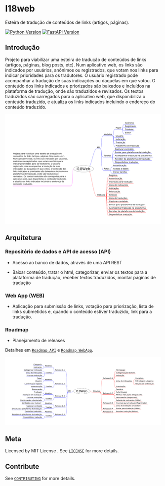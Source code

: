 # I18web

Esteira de tradução de conteúdos de links (artigos, páginas).

[![Python Version][python-image]][python-url]
[![FastAPI Version][fastapi-image]][fastapi-url]

## Introdução

Projeto para viabilizar uma esteira de tradução de conteúdos de links (artigos, páginas, blog posts, etc). Num aplicativo web, os links são indicados por usuários, anônimos ou registrados, que votam nos links para indicar prioridades para os tradutores. O usuário registrado pode acompanhar a tradução de suas indicações ou daquelas em que votou. O conteúdo dos links indicados e priorizados são baixados e incluídos na plataforma de tradução, onde são traduzidos e revisados. Os textos traduzidos são carregados para o aplicativo web, que disponibiliza o conteúdo traduzido, e atualiza os links indicados incluindo o endereço do conteúdo traduzido.

[![Esboço do projeto][mindmap-image]][mindmap-image]

## Arquitetura

### Repositório de dados e API de acesso (API)

* Acesso ao banco de dados, através de uma API REST

* Baixar conteúdo, tratar o html, categorizar, enviar os textos para a plataforma de tradução, receber textos traduzidos, montar páginas de tradução

### Web App (WEB)

* Aplicação para submissão de links, votação para priorização, lista de links submetidos e, quando o conteúdo estiver traduzido, link para a tradução.

### Roadmap

* Planejamento de releases

Detalhes em [``Roadmap API``](roadmap_api.md) e [``Roadmap WebApp``](roadmap_web.md). 

[![Roadmap do projeto][mindmap-roadmap-image]][mindmap-roadmap-image]

## Meta

Licensed by MIT License . See [``LICENSE``](LICENSE) for more details.

## Contribute

See [``CONTRIBUTING``](CONTRIBUTING.md) for more details.

<!-- Markdown link & img dfn's -->
[mindmap-image]: https://github.com/hilam/i18web/blob/main/docs/images/I18Web.png
[mindmap-roadmap-image]: https://github.com/hilam/i18web/blob/main/docs/images/I18Web_roadmap.png
[python-image]: https://img.shields.io/badge/python-v3.8-blue
[fastapi-image]: https://img.shields.io/badge/fastapi-0.61.0-green
[python-url]: https://www.python.org/downloads/release/python-385/
[fastapi-url]: https://fastapi.tiangolo.com/
[fastsql-url]: https://github.com/mfreeborn/fastapi-sqlalchemy
[python_dotenv-url]: https://github.com/theskumar/python-dotenv
[uvicorn-url]: https://www.uvicorn.org/
[psycopg2-url]: https://www.psycopg.org/
